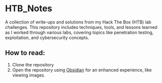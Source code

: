 # HTB_Notes
A collection of write-ups and solutions from my Hack The Box (HTB) lab challenges. This repository includes techniques, tools, and lessons learned as I worked through various labs, covering topics like penetration testing, exploitation, and cybersecurity concepts.

## How to read:

1. Clone the repository
2. Open the repository using [Obsidian](https://obsidian.md/) for an enhanced experience, like viewing images.
